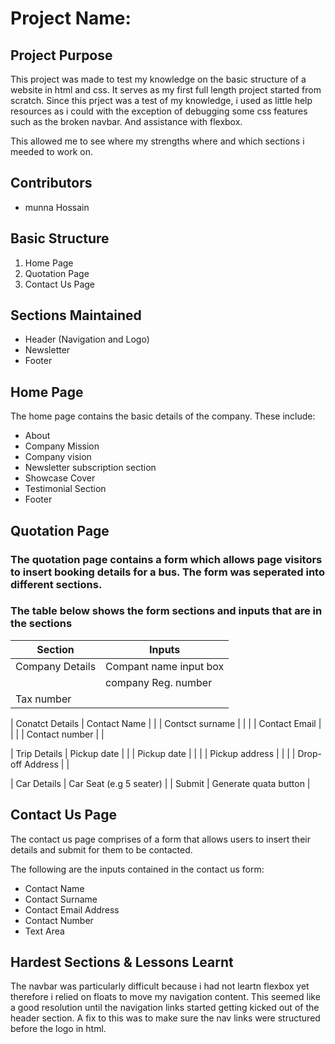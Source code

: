 # Project Name:

## Project Purpose
This project was made to test my knowledge on the basic structure of a website in html and css. It serves as my first full length project started from scratch. Since this prject was a test of my knowledge, i used as little help resources as i could with the exception of debugging some css features such as the broken navbar. And assistance with flexbox.

This allowed me to see where my strengths where and which sections i meeded to work on.

## Contributors
- munna Hossain

## Basic Structure
1. Home Page
2. Quotation Page
3. Contact Us Page

## Sections Maintained
- Header (Navigation and Logo)
- Newsletter
- Footer


## Home Page
The home page contains the basic details of the company. These include:

- About
- Company Mission
- Company vision
- Newsletter subscription section
- Showcase Cover
- Testimonial Section
- Footer

## Quotation Page
### The quotation page contains a form which allows page visitors to insert booking details for a bus. The form was seperated into different sections.

### The table below shows the form sections and inputs that are in the sections

| Section | Inputs |
|--------------|--------------|
| Company Details | Compant name input box |
| | company Reg. number | |
| Tax number | |

| Conatct Details | Contact Name |
| | Contsct surname | |
| | Contact Email | |
| | Contact number | |

| Trip Details | Pickup date |
| | Pickup date | |
| | Pickup address | |
| | Drop-off Address | |

| Car Details | Car Seat (e.g 5 seater) |
| Submit | Generate quata button |

## Contact Us Page
The contact us page comprises of a form that allows users to insert their details and submit for them to be contacted.

The following are the inputs contained in the contact us form:

- Contact Name
- Contact Surname
- Contact Email Address
- Contact Number
- Text Area

## Hardest Sections & Lessons Learnt

The navbar was particularly difficult because i had not leartn flexbox yet therefore i relied on floats to move my navigation content. This seemed like a good resolution until the navigation links started getting kicked out of the header section. A fix to this was to make sure the nav links were structured before the logo in html.
